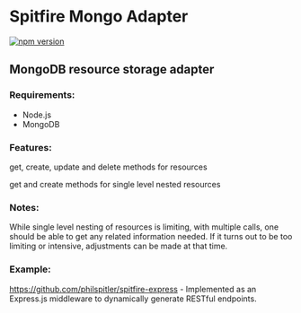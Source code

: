 # Spitfire Mongo Adapter

[![npm version](https://badge.fury.io/js/spitfire-node.svg)](https://badge.fury.io/js/spitfire-node)

## MongoDB resource storage adapter

### Requirements:

- Node.js
- MongoDB

### Features:

get, create, update and delete methods for resources

get and create methods for single level nested resources

### Notes:

While single level nesting of resources is limiting, with multiple calls, one should be able to get any related information needed.  If it turns out to be too limiting or intensive, adjustments can be made at that time.

### Example:

https://github.com/philspitler/spitfire-express - Implemented as an Express.js middleware to dynamically generate RESTful endpoints.
